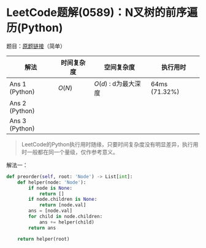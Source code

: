 # LeetCode题解(0589)：N叉树的前序遍历(Python)

题目：[原题链接](https://leetcode-cn.com/problems/n-ary-tree-preorder-traversal/)（简单）

| 解法           | 时间复杂度 | 空间复杂度           | 执行用时      |
| -------------- | ---------- | -------------------- | ------------- |
| Ans 1 (Python) | $O(N)$     | $O(d)$ : d为最大深度 | 64ms (71.32%) |
| Ans 2 (Python) |            |                      |               |
| Ans 3 (Python) |            |                      |               |

>  LeetCode的Python执行用时随缘，只要时间复杂度没有明显差异，执行用时一般都在同一个量级，仅作参考意义。

解法一：

```python
def preorder(self, root: 'Node') -> List[int]:
    def helper(node: 'Node'):
        if node is None:
            return []
        if node.children is None:
            return [node.val]
        ans = [node.val]
        for child in node.children:
            ans += helper(child)
        return ans

    return helper(root)
```